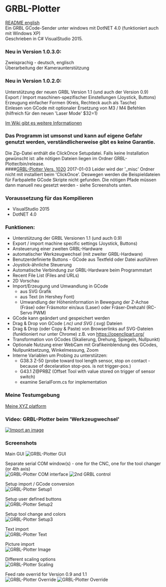 # GRBL-Plotter
[README english](README.md)  
Ein  GRBL GCode-Sender unter windows mit DotNET 4.0 (funktioniert auch mit Windows XP)  
Geschrieben in C# VisualStudio 2015.

### Neu in Version 1.0.3.0:  
Zweisprachig - deutsch, englisch  
Überarbeitung der Kameraunterstützung
    
### Neu in Version 1.0.2.0:
Unterstützung der neuen GRBL Version 1.1 (und auch der Version 0.9)  
Export / Import maschinen-spezifischer Einstellungen (Joystick, Buttons)  
Erzeugung einfacher Formen (Kreis, Rechteck auch als Tasche)  
Einlesen von GCode mit optionaler Ersetzung von M3 / M4 Befehlen (hilfreich für den neuen 'Laser Mode' $32=1)  

[Im Wiki gibt es weitere Informationen](https://github.com/svenhb/GRBL-Plotter/wiki)  

### Das Programm ist umsonst und kann auf eigene Gefahr genutzt werden, verständlicherweise gibt es keine Garantie.
Die Zip-Datei enthält die ClickOnce Setupdatei. Falls keine Installation gewünscht ist: alle nötigen Dateien liegen im Ordner GRBL-Plotter/bin/release.  
####[GRBL-Plotter Vers. 1020](GRBL-Plotter_1020_Publish.zip)  2017-01-03 
Leider wird der '_misc' Ordner nicht mit installiert beim 'ClickOnce'. Deswegen werden die Beispieldateien für Farbpalette GCode Skripte nicht gefunden. Die nötigen Pfade müssen dann manuell neu gesetzt werden - siehe Screenshots unten.

### Voraussetzung für das Kompilieren
* VisualStudio 2015 
* DotNET 4.0
 
### Funktionen:
* Unterstützung der GRBL Versionen 1.1 (und auch 0.9)  
* Export / import machine specific settings (Joystick, Buttons)  
* Ansteuerung einer zweiten GRBL-Hardware 
* automatischer Werkzeugwechsel (mit zweiter GRBL-Hardware)
* Benutzerdefinierte Buttons - GCode aus Textfeld oder Datei ausführen
* Joystick-ähnliche Steuerung
* Automatische Verbindung zur GRBL-Hardware beim Programmstart
* Recent File List (Files and URLs)
* 2D Vorschau
* Import/Erzeugung und Umwandlung in GCode 
  - aus SVG Grafik
  - aus Text (in Hershey Font)
  - Umwandlung der Höheninformation in Bewegung der Z-Achse (Fräse) oder Fräsmotor ein/aus (Laser) oder Fräser-Drehzahl (RC-Servo PWM) 
* GCode kann geändert und gespeichert werden
* Drag & Drop von GCode (*.nc) und SVG (*.svg) Dateien
* Drag & Drop (oder Copy & Paste) von Browserlinks auf SVG-Dateien (funktioniert nur unter Chrome) z.B. von https://openclipart.org/
* Transformation von GCodes (Skalierung, Drehung, Spiegeln, Nullpunkt)
* Optionale Nutzung einer WebCam mit Grafikeinblendung des GCodes, Nullpunktsetzung, Winkelmessung, Zoom
* Interne Variablen um Probing zu unterstützen:
  - G38.3 Z-50		(probe toward tool length sensor, stop on contact - because of decelaration stop-pos. is not trigger-pos.)
  - G43.1 Z@PRBZ	(Offset Tool with value stored on trigger of sensor switch)
  - examine SerialForm.cs for implementation

### Meine Testumgebung
[Meine XYZ platform](http://svenhb.bplaced.net/?CNC___Plotter)

### Video: GRBL-Plotter beim 'Werkzeugwechsel'
[![Import an image](https://img.youtube.com/vi/x5UTHpgsfII/0.jpg)](https://www.youtube.com/watch?v=x5UTHpgsfII)

### Screenshots
Main GUI
![GRBL-Plotter GUI](doc/GRBLPlotter_GUI.png?raw=true "Main GUI")

Separate serial COM window(s) - one for the CNC, one for the tool changer (or 4th axis)  
![GRBL-Plotter COM interface](doc/GRBLPlotter_COM2.png?raw=true "Serial connection") ![2nd GRBL control](doc/GRBLPlotter_Control_COM2.png?raw=true "Serial connection")

Setup import / GCode conversion  
![GRBL-Plotter Setup1](doc/GRBLPlotter_Setup1.png?raw=true "Setup1")

Setup user defined buttons  
![GRBL-Plotter Setup2](doc/GRBLPlotter_Setup2.png?raw=true "Setup2")

Setup tool change and colors  
![GRBL-Plotter Setup3](doc/GRBLPlotter_Setup3.png?raw=true "Setup3")

Text import  
![GRBL-Plotter Text](doc/GRBLPlotter_Text.png?raw=true "Text conversion")

Picture import  
![GRBL-Plotter Image](doc/GRBLPlotter_Image2.png?raw=true "Image import")

Different scaling options  
![GRBL-Plotter Scaling](doc/GRBLPlotter_scaling.png?raw=true "GCode scaling")

Feed rate overrid for Version 0.9 and 1.1  
![GRBL-Plotter Override](doc/GRBLPlotter_override.png?raw=true "GCode override") ![GRBL-Plotter Override](doc/GRBLPlotter_override2.png?raw=true "GCode override")
